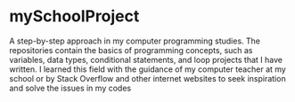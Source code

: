 # mySchoolProject
A step-by-step approach in my computer programming studies. The repositories contain the basics of programming concepts, such as variables, data types, conditional statements, and loop projects that I have written. I learned this field with the guidance of my computer teacher at my school or by Stack Overflow and other internet websites to seek inspiration and solve the issues in my codes
